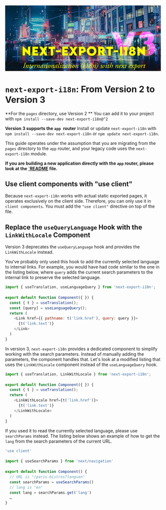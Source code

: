 ![next-export-i18n v3 written over a night scene of a New York City'S street covered in multi-language neon signs](next-export-i18n.png)

# `next-export-i18n`: From Version 2 to Version 3

**For the `pages` directory, use Version 2 **
You can add it to your project with `npm install --save-dev next-export-i18n@^2`

**Version 3 supports the `app `router**
Install or update `next-export-i18n` with `npm install --save-dev next-export-i18n` or `npm update next-export-i18n`.

This guide operates under the assumption that you are migrating from the `pages` directory to the `app` router, and your legacy code uses the `next-export-i18n` module.

__If you are building a new application directly with the `app` router, please look at the [`README](README.md) file.__

## Use client components with "use client" 
Because `next-export-i18n` works with actual static exported pages, it operates exclusively on the client side. Therefore, you can only use it in `client components`. You must add the `"use client"` directive on top of the file.


## Replace the `useQueryLanguage` Hook with the `LinkWithLocale` Component
Version 3 deprecates the `useQueryLanguage` hook and provides the `LinkWithLocale` instead.

You've probably only used this hook to add the currently selected language to internal links.
For example, you would have had code similar to the one in the listing below, where `query` adds the current search parameters to the internal link to preserve the selected language. 

```javascript
import { useTranslation, useLanguageQuery } from 'next-export-i18n';

export default function Component({ }) {
  const { t } = useTranslation();
  const [query] = useLanguageQuery();
  return (
    <Link href={{ pathname: t('link.href'), query: query }}>
      {t('link.text')}
    </Link>
  )
}
``` 

In version 3, `next-export-i18n` provides a dedicated component to simplify working with the search parameters. Instead of manually adding the parameters, the component handles that. Let's look at a modified listing that uses the `LinkWithLocale` component instead of the `useLanguageQuery` hook.


```javascript
import { useTranslation, LinkWithLocale } from 'next-export-i18n';

export default function Component({ }) {
  const { t } = useTranslation();
  return (
    <LinkWithLocale href={t('link.href')}>
      {t('link.text')}
    </LinkWithLocale>
  )
}
``` 

If you used it to read the currently selected language, please use `searchParams` instead. The listing below shows an example of how to get the `lang` from the search parameters of the current URL.

```javascript
'use client'

import { useSearchParams } from 'next/navigation'
 
export default function Component() {
  // URL is "/paris-bistros?lang=en"
  const searchParams = useSearchParams()
  // lang is "en"
  const lang = searchParams.get('lang')
  …
}
```
 
 